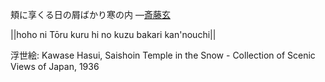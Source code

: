 頬に享くる日の屑ばかり寒の内
—[斎藤玄](https://ja.wikipedia.org/wiki/斎藤玄)

||hoho ni Tōru kuru hi no kuzu bakari kan'nouchi||

浮世絵: Kawase Hasui, Saishoin Temple in the Snow - Collection of Scenic Views of Japan, 1936